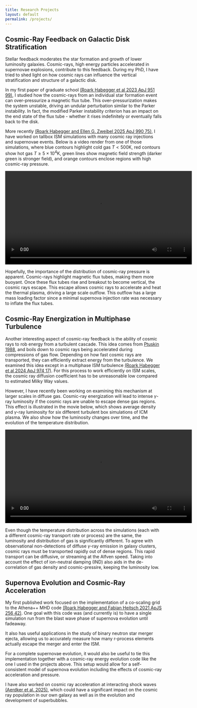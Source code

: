```yaml
---
title: Research Projects
layout: default
permalink: /projects/
---
```


## Cosmic-Ray Feedback on Galactic Disk Stratification

Stellar feedback moderates the star formation and growth of lower luminosity galaxies. Cosmic-rays, high energy particles accelerated in supernovae explosions, contribute to this feedback. During my PhD, I have tried to shed light on how cosmic rays can influence the vertical stratification and structure of a galactic disk.

In my first paper of graduate school [(Roark Habegger et al 2023 ApJ 951 99)](https://iopscience.iop.org/article/10.3847/1538-4357/accf8e), I studied how the cosmic-rays from an individual star formation event can over-pressurize a magnetic flux tube. This over-pressurization makes the system unstable, driving an undular perturbation similar to the Parker instability. In fact, the modified Parker instability criterion has an impact on the end state of the flux tube - whether it rises indefinitely or eventually falls back to the disk.

More recently [(Roark Habegger and Ellen G. Zweibel 2025 ApJ 990 75)](https://iopscience.iop.org/article/10.3847/1538-4357/adf4d7), I have worked on tallbox ISM simulations with many cosmic ray injections and supernovae events. Below is a video render from one of those simulations, where blue contours highlight cold gas $T<500\mathrm{K}$, red contours show hot gas $T\geq 5\times 10^4 \mathrm{K}$, green lines show magnetic field strength (darker green is stronger field), and orange contours enclose regions with high cosmic-ray pressure.

<video height="300px" controls>
  <source src="/assets/paraviewNew.mp4" type="video/mp4">
</video>

Hopefully, the importance of the distribution of cosmic-ray pressure is apparent. Cosmic-rays highlight magnetic flux tubes, making them more buoyant. Once these flux tubes rise and breakout to become vertical, the cosmic rays escape. This escape allows cosmic rays to accelerate and heat the thermal plasma, driving a large scale outflow. This outflow has a large mass loading factor since a minimal supernova injection rate was necessary to inflate the flux tubes. 

## Cosmic-Ray Energization in Multiphase Turbulence
Another interesting aspect of cosmic-ray feedback is the ability of cosmic rays to rob energy from a turbulent cascade. This idea comes from [Ptuskin 1988](https://ui.adsabs.harvard.edu/abs/1988SvAL...14..255P/abstract), and boils down to cosmic rays being accelerated during compressions of gas flow. Depending on how fast cosmic rays are transported, they can efficiently extract energy from the turbulence. We examined this idea except in a multiphase ISM turbulence [(Roark Habegger et al 2024 ApJ 974 17)](https://iopscience.iop.org/article/10.3847/1538-4357/ad67da). For this process to work efficiently on ISM scales, the cosmic ray diffusion coefficient has to be unreasonable low compared to estimated Milky Way values.

However, I have recently been working on examining this mechanism at larger scales in diffuse gas. Cosmic-ray energization will lead to intense $\gamma$-ray luminosity if the cosmic rays are unable to escape dense gas regions. This effect is illustrated in the movie below, which shows average density and $\gamma$-ray luminosity for six different turbulent box simulations of ICM plasma. We also show how the luminosity changes over time, and the evolution of the temperature distribution.


<video height="300px" controls>
  <source src="/assets/gammaLumDensTemp.mp4" type="video/mp4">
</video>

Even though the temperature distribution across the simulations (each with a different cosmic-ray transport rate or process) are the same, the luminosity and distribution of gas is significantly different. To agree with observational non-detections of diffuse $\gamma$-ray emission in galaxy clusters, cosmic rays must be transported rapidly out of dense regions. This rapid transport can be diffusive, or streaming at the Alfven speed. Taking into account the effect of ion-neutral damping (IND) also aids in the de-correlation of gas density and cosmic-pressire, keeping the luminosity low.


## Supernova Evolution and Cosmic-Ray Acceleration
My first published work focused on the implementation of a co-scaling grid to the Athena++ MHD code [(Roark Habegger and Fabian Heitsch 2021 ApJS 256 42)](https://iopscience.iop.org/article/10.3847/1538-4365/ac2511). One goal with this code was (and currently is) to have a single simulation run from the blast wave phase of supernova evolution until fadeaway.

It also has useful applications in the study of binary neutron star merger ejecta, allowing us to accurately measure how many r-process elements actually escape the merger and enter the ISM. 

For a complete supernovae evolution, it would also be useful to tie this implementation together with a cosmic-ray energy evolution code like the one I used in the projects above. This setup would allow for a self-consistent model of supernova evolution including the effects of cosmic-ray acceleration and pressure.

I have also worked on cosmic ray acceleration at interacting shock waves [(Aerdker et al. 2025)](https://arxiv.org/abs/2501.14331), which could have a significant impact on the cosmic ray population in our own galaxy as well as in the evolution and development of superbubbles.
